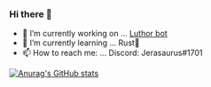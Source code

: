 ### Hi there 👋



- 🔭 I’m currently working on ...
  [Luthor bot](https://github.com/Recontaminated/Luthor)
- 🌱 I’m currently learning ...
  Rust🦀
- 📫 How to reach me: ...
  Discord: Jerasaurus#1701

[![Anurag's GitHub stats](https://github-readme-stats.vercel.app/api?username=Recontaminated)](https://github.com/anuraghazra/github-readme-stats)
